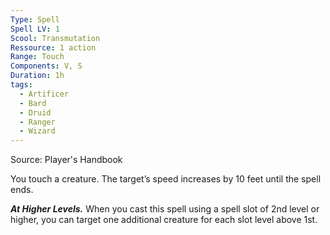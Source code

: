 ```yaml
---
Type: Spell
Spell LV: 1
Scool: Transmutation
Ressource: 1 action
Range: Touch
Components: V, S
Duration: 1h
tags:
  - Artificer
  - Bard
  - Druid
  - Ranger
  - Wizard
---
```

Source: Player's Handbook

You touch a creature. The target’s speed increases by 10 feet until the spell ends.

**_At Higher Levels._** When you cast this spell using a spell slot of 2nd level or higher, you can target one additional creature for each slot level above 1st.
